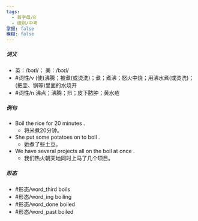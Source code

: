 ```yaml
---
tags:
  - 首字母/B
  - 级别/中考
掌握: false
模糊: false
---
```

##### 词义
- 英：/bɔɪl/； 美：/bɔɪl/
- #词性/v  (使)沸腾；被煮(或烫洗)；煮；煮沸；怒火中烧；用沸水煮(或烫洗)；(把壶、锅等)里面的水烧开
- #词性/n  沸点；沸腾；疖；皮下脓肿；黄水疮
##### 例句
- Boil the rice for 20 minutes .
	- 将米煮20分钟。
- She put some potatoes on to boil .
	- 她煮了些土豆。
- We have several projects all on the boil at once .
	- 我们热火朝天地同时上马了几个项目。
##### 形态
- #形态/word_third boils
- #形态/word_ing boiling
- #形态/word_done boiled
- #形态/word_past boiled
